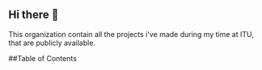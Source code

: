 ## Hi there 👋
This organization contain all the projects i've made during my time at ITU, that are publicly available.

##Table of Contents
